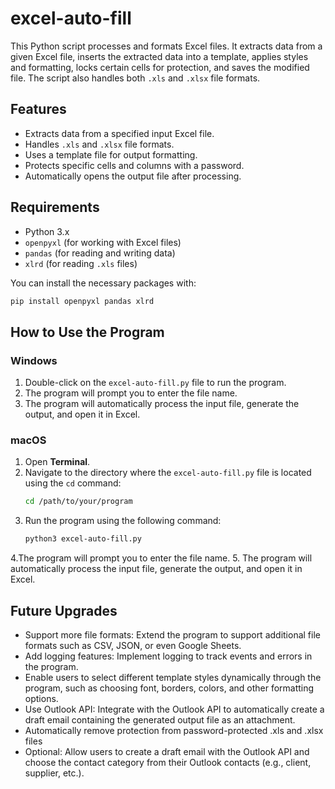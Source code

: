 # excel-auto-fill

This Python script processes and formats Excel files. It extracts data from a given Excel file, inserts the extracted data into a template, applies styles and formatting, locks certain cells for protection, and saves the modified file. The script also handles both `.xls` and `.xlsx` file formats.

## Features

- Extracts data from a specified input Excel file.
- Handles `.xls` and `.xlsx` file formats.
- Uses a template file for output formatting.
- Protects specific cells and columns with a password.
- Automatically opens the output file after processing.

## Requirements

- Python 3.x
- `openpyxl` (for working with Excel files)
- `pandas` (for reading and writing data)
- `xlrd` (for reading `.xls` files)

You can install the necessary packages with:

```bash
pip install openpyxl pandas xlrd
```

## How to Use the Program

### Windows
1. Double-click on the `excel-auto-fill.py` file to run the program.
2. The program will prompt you to enter the file name.
3. The program will automatically process the input file, generate the output, and open it in Excel.
### macOS
1. Open **Terminal**.
2. Navigate to the directory where the `excel-auto-fill.py` file is located using the `cd` command:
   ```bash
   cd /path/to/your/program
3. Run the program using the following command: 
   ```bash
   python3 excel-auto-fill.py
   ```
4.The program will prompt you to enter the file name.
5. The program will automatically process the input file, generate the output, and open it in Excel.

## Future Upgrades
- Support more file formats: Extend the program to support additional file formats such as CSV, JSON, or even Google Sheets.
- Add logging features: Implement logging to track events and errors in the program.
- Enable users to select different template styles dynamically through the program, such as choosing font, borders, colors, and other formatting options.
- Use Outlook API: Integrate with the Outlook API to automatically create a draft email containing the generated output file as an attachment.
- Automatically remove protection from password-protected .xls and .xlsx files
- Optional: Allow users to create a draft email with the Outlook API and choose the contact category from their Outlook contacts (e.g., client, supplier, etc.).
